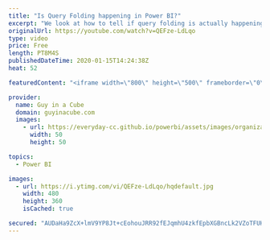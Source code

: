 ```yaml
---
title: "Is Query Folding happening in Power BI?"
excerpt: "We look at how to tell if query folding is actually happening within Power BI. You may be surprised! Power Query has a few tools for you.  Sample download: https://guyinacu.be/queryfoldingsample  *******************  Want to take your Power BI skills to the next level? We have training courses available"
originalUrl: https://youtube.com/watch?v=QEFze-LdLqo
type: video
price: Free
length: PT8M4S
publishedDateTime: 2020-01-15T14:24:38Z
heat: 52

featuredContent: "<iframe width=\"800\" height=\"500\" frameborder=\"0\" src=\"https://www.youtube.com/embed/QEFze-LdLqo\" allow=\"accelerometer; autoplay; encrypted-media; gyroscope; picture-in-picture\" allowfullscreen></iframe>"

provider:
  name: Guy in a Cube
  domain: guyinacube.com
  images:
    - url: https://everyday-cc.github.io/powerbi/assets/images/organizations/guyinacube.com-50x50.jpg
      width: 50
      height: 50

topics:
  - Power BI

images:
  - url: https://i.ytimg.com/vi/QEFze-LdLqo/hqdefault.jpg
    width: 480
    height: 360
    isCached: true

secured: "AUDaHa9ZcX+lmV9YP8Jt+cEohouJRR92fEJqmhU4zkfEpbXGBncLk2VZoTFUHWBRuzdLsdX2mZoWl8269yf7FrgN7yiVTXbqVVgFGuKJCCdAEhU0KD+R5cTGRiJnqmG3QRe0zz416WcGJ9UopMHYii794jEXLvzZvKDvUTEkEBA34Heh6zXf88rRjEAw5ia4xACEh/53k0EgoyYIvBBnpgONjL1Ek39mrTiTtqrljV0FK9bSbc8CtIklgJQLbAKaOaljc9tqjWKmFKIOgtT+/Xq8iXjVs1+ipRh7e5W1LSeO/VzjfOHEFNC5Ky4IOPAJKgFjm3zU/Ow5HWlIT6hcs/bkPd1QILsof9krBpe04dzcxMzu37K0I0eQAg8Z1NTM4QZD65PRKgEwNWWbR11cDBhCWRx4IkbdwzuSm47LULU=;UFXaRBibbCPSfPvan+JQ9A=="
---
```


